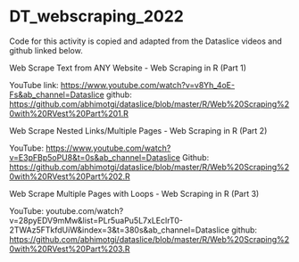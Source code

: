 # DT_webscraping_2022

Code for this activity is copied and adapted from the Dataslice videos and github linked below.

Web Scrape Text from ANY Website - Web Scraping in R (Part 1)

YouTube link: https://www.youtube.com/watch?v=v8Yh_4oE-Fs&ab_channel=Dataslice
github: https://github.com/abhimotgi/dataslice/blob/master/R/Web%20Scraping%20with%20RVest%20Part%201.R

Web Scrape Nested Links/Multiple Pages - Web Scraping in R (Part 2)

YouTube: https://www.youtube.com/watch?v=E3pFBp5oPU8&t=0s&ab_channel=Dataslice
Github: https://github.com/abhimotgi/dataslice/blob/master/R/Web%20Scraping%20with%20RVest%20Part%202.R

Web Scrape Multiple Pages with Loops - Web Scraping in R (Part 3)

YouTube: youtube.com/watch?v=28pyEDV9mMw&list=PLr5uaPu5L7xLEclrT0-2TWAz5FTkfdUiW&index=3&t=380s&ab_channel=Dataslice
github: https://github.com/abhimotgi/dataslice/blob/master/R/Web%20Scraping%20with%20RVest%20Part%203.R

